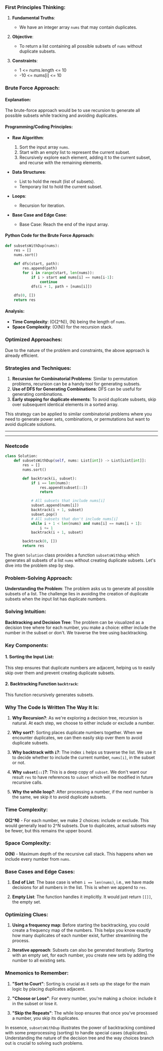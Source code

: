 ### First Principles Thinking:

1. **Fundamental Truths**: 
    - We have an integer array `nums` that may contain duplicates.

2. **Objective**: 
    - To return a list containing all possible subsets of `nums` without duplicate subsets.
  
3. **Constraints**: 
    - 1 <= nums.length <= 10
    - -10 <= nums[i] <= 10

### Brute Force Approach:

#### Explanation:

The brute-force approach would be to use recursion to generate all possible subsets while tracking and avoiding duplicates.

#### Programming/Coding Principles:

- **Raw Algorithm**: 
    1. Sort the input array `nums`.
    2. Start with an empty list to represent the current subset.
    3. Recursively explore each element, adding it to the current subset, and recurse with the remaining elements.
  
- **Data Structures**: 
    - List to hold the result (list of subsets).
    - Temporary list to hold the current subset.
    
- **Loops**: 
    - Recursion for iteration.
  
- **Base Case and Edge Case**: 
    - Base Case: Reach the end of the input array.

#### Python Code for the Brute Force Approach:

```python
def subsetsWithDup(nums):
    res = []
    nums.sort()
    
    def dfs(start, path):
        res.append(path)
        for i in range(start, len(nums)):
            if i > start and nums[i] == nums[i-1]:
                continue
            dfs(i + 1, path + [nums[i]])
    
    dfs(0, [])
    return res
```

#### Analysis:

- **Time Complexity**: \(O(2^N)\), \(N\) being the length of `nums`.
- **Space Complexity**: \(O(N)\) for the recursion stack.

### Optimized Approaches:

Due to the nature of the problem and constraints, the above approach is already efficient.

### Strategies and Techniques:

1. **Recursion for Combinatorial Problems**: Similar to permutation problems, recursion can be a handy tool for generating subsets.
2. **Use of DFS for Generating Combinations**: DFS can be useful for generating combinations.
3. **Early stopping for duplicate elements**: To avoid duplicate subsets, skip over subsequent identical elements in a sorted array.

This strategy can be applied to similar combinatorial problems where you need to generate power sets, combinations, or permutations but want to avoid duplicate solutions.

---
---
### Neetcode

```python
class Solution:
    def subsetsWithDup(self, nums: List[int]) -> List[List[int]]:
        res = []
        nums.sort()

        def backtrack(i, subset):
            if i == len(nums):
                res.append(subset[::])
                return

            # All subsets that include nums[i]
            subset.append(nums[i])
            backtrack(i + 1, subset)
            subset.pop()
            # All subsets that don't include nums[i]
            while i + 1 < len(nums) and nums[i] == nums[i + 1]:
                i += 1
            backtrack(i + 1, subset)

        backtrack(0, [])
        return res

```

The given `Solution` class provides a function `subsetsWithDup` which generates all subsets of a list `nums` without creating duplicate subsets. Let's dive into the problem step by step.

### Problem-Solving Approach:

**Understanding the Problem**:
The problem asks us to generate all possible subsets of a list. The challenge lies in avoiding the creation of duplicate subsets when the input list has duplicate numbers.

### Solving Intuition:

**Backtracking and Decision Tree**:
The problem can be visualized as a decision tree where for each number, you make a choice: either include the number in the subset or don't. We traverse the tree using backtracking.

### Key Components:

#### 1. Sorting the Input List:
This step ensures that duplicate numbers are adjacent, helping us to easily skip over them and prevent creating duplicate subsets.

#### 2. Backtracking Function `backtrack`:
This function recursively generates subsets.

### Why The Code Is Written The Way It Is:

1. **Why Recursion?**: As we're exploring a decision tree, recursion is natural. At each step, we choose to either include or exclude a number.

2. **Why sort?**: Sorting places duplicate numbers together. When we encounter duplicates, we can then easily skip over them to avoid duplicate subsets.

3. **Why backtrack with `i`?**: The index `i` helps us traverse the list. We use it to decide whether to include the current number, `nums[i]`, in the subset or not.

4. **Why `subset[::]`?**: This is a deep copy of `subset`. We don't want our result `res` to have references to `subset` which will be modified in future recursive calls.

5. **Why the while loop?**: After processing a number, if the next number is the same, we skip it to avoid duplicate subsets.

### Time Complexity:

**O(2^N)** - For each number, we make 2 choices: include or exclude. This would generally lead to 2^N subsets. Due to duplicates, actual subsets may be fewer, but this remains the upper bound.

### Space Complexity:

**O(N)** - Maximum depth of the recursive call stack. This happens when we include every number from `nums`.

### Base Cases and Edge Cases:

1. **End of List**: The base case is when `i == len(nums)`, i.e., we have made decisions for all numbers in the list. This is when we append to `res`.

2. **Empty List**: The function handles it implicitly. It would just return `[[]]`, the empty set.

### Optimizing Clues:

1. **Using a frequency map**: Before starting the backtracking, you could create a frequency map of the numbers. This helps you know exactly how many duplicates of each number exist, further streamlining the process.

2. **Iterative approach**: Subsets can also be generated iteratively. Starting with an empty set, for each number, you create new sets by adding the number to all existing sets. 

### Mnemonics to Remember:

1. **"Sort to Court"**: Sorting is crucial as it sets up the stage for the main logic by placing duplicates adjacent.

2. **"Choose or Lose"**: For every number, you're making a choice: include it in the subset or lose it.

3. **"Skip the Repeats"**: The while loop ensures that once you've processed a number, you skip its duplicates.

In essence, `subsetsWithDup` illustrates the power of backtracking combined with some preprocessing (sorting) to handle special cases (duplicates). Understanding the nature of the decision tree and the way choices branch out is crucial to solving such problems.